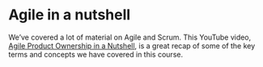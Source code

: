 # Agile in a nutshell
We’ve covered a lot of material on Agile and Scrum. This YouTube video, [Agile Product Ownership in a Nutshell](https://www.youtube.com/watch?v=502ILHjX9EE), is a great recap of some of the key terms and concepts we have covered in this course. 

